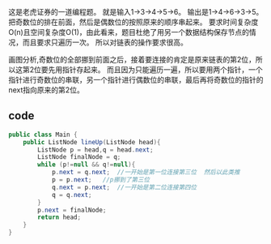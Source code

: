这是老虎证券的一道编程题。
就是输入1->3->4->5->6。
输出是1->4->6->3->5。
把奇数位的排在前面，然后是偶数位的按照原来的顺序串起来。
要求时间复杂度O(n)且空间复杂度O(1)，由此看来，题目杜绝了用另一个数据结构保存节点的情况，而且要求只遍历一次。
所以对链表的操作要求很高。

画图分析,奇数位的全部挪到前面之后，接着要连接的肯定是原来链表的第2位，所以这第2位要先用指针存起来。
而且因为只能遍历一遍，所以要用两个指针，一个指针进行奇数位的串联，另一个指针进行偶数位的串联，最后再将奇数位的指针的next指向原来的第2位。

## code
```java
public class Main {
    public ListNode lineUp(ListNode head){
        ListNode p = head,q = head.next;
        ListNode finalNode = q;
        while (p!=null && q!=null){
            p.next = q.next;  //一开始是第一位连接第三位  然后以此类推
            p = p.next;   //p挪到了第三位
            q.next = p.next;  //一开始是第二位连接第四位
            q = q.next;
        }
        p.next = finalNode;
        return head;
    }
}
```